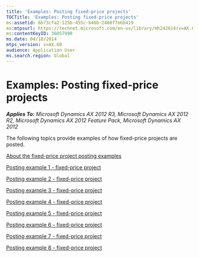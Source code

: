```yaml
---
title: 'Examples: Posting fixed-price projects'
TOCTitle: 'Examples: Posting fixed-price projects'
ms:assetid: 6b73cfa2-125b-455c-b46b-2480f7e6b419
ms:mtpsurl: https://technet.microsoft.com/en-us/library/Hh242614(v=AX.60)
ms:contentKeyID: 36057990
ms.date: 04/18/2014
mtps_version: v=AX.60
audience: Application User
ms.search.region: Global
---
```


# Examples: Posting fixed-price projects 


_**Applies To:** Microsoft Dynamics AX 2012 R3, Microsoft Dynamics AX 2012 R2, Microsoft Dynamics AX 2012 Feature Pack, Microsoft Dynamics AX 2012_

The following topics provide examples of how fixed-price projects are posted.

[About the fixed-price project posting examples](about-the-fixed-price-project-posting-examples.md)

[Posting example 1 - fixed-price project](posting-example-1-fixed-price-project.md)

[Posting example 2 - fixed-price project](posting-example-2-fixed-price-project.md)

[Posting example 3 - fixed-price project](posting-example-3-fixed-price-project.md)

[Posting example 4 - fixed-price project](posting-example-4-fixed-price-project.md)

[Posting example 5 - fixed-price project](posting-example-5-fixed-price-project.md)

[Posting example 6 - fixed-price project](posting-example-6-fixed-price-project.md)

[Posting example 7 - fixed-price project](posting-example-7-fixed-price-project.md)

[Posting example 8 - fixed-price project](posting-example-8-fixed-price-project.md)

  


